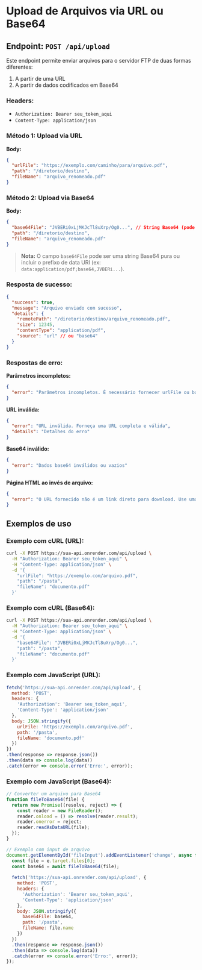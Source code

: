 # Upload de Arquivos via URL ou Base64

## Endpoint: `POST /api/upload`

Este endpoint permite enviar arquivos para o servidor FTP de duas formas diferentes:
1. A partir de uma URL
2. A partir de dados codificados em Base64

### Headers:
- `Authorization: Bearer seu_token_aqui`
- `Content-Type: application/json`

### Método 1: Upload via URL

**Body:**
```json
{
  "urlFile": "https://exemplo.com/caminho/para/arquivo.pdf",
  "path": "/diretorio/destino",
  "fileName": "arquivo_renomeado.pdf"
}
```

### Método 2: Upload via Base64

**Body:**
```json
{
  "base64File": "JVBERi0xLjMKJcTl8uXrp/Og0...", // String Base64 (pode incluir ou não o prefixo data URI)
  "path": "/diretorio/destino",
  "fileName": "arquivo_renomeado.pdf"
}
```

> **Nota:** O campo `base64File` pode ser uma string Base64 pura ou incluir o prefixo de data URI (ex: `data:application/pdf;base64,JVBERi...`).

### Resposta de sucesso:
```json
{
  "success": true,
  "message": "Arquivo enviado com sucesso",
  "details": {
    "remotePath": "/diretorio/destino/arquivo_renomeado.pdf",
    "size": 12345,
    "contentType": "application/pdf",
    "source": "url" // ou "base64"
  }
}
```

### Respostas de erro:

**Parâmetros incompletos:**
```json
{
  "error": "Parâmetros incompletos. É necessário fornecer urlFile ou base64File, além de path e fileName"
}
```

**URL inválida:**
```json
{
  "error": "URL inválida. Forneça uma URL completa e válida",
  "details": "Detalhes do erro"
}
```

**Base64 inválido:**
```json
{
  "error": "Dados base64 inválidos ou vazios"
}
```

**Página HTML ao invés de arquivo:**
```json
{
  "error": "O URL fornecido não é um link direto para download. Use uma URL que aponte diretamente para o arquivo."
}
```

## Exemplos de uso

### Exemplo com cURL (URL):
```bash
curl -X POST https://sua-api.onrender.com/api/upload \
  -H "Authorization: Bearer seu_token_aqui" \
  -H "Content-Type: application/json" \
  -d '{
    "urlFile": "https://exemplo.com/arquivo.pdf",
    "path": "/pasta",
    "fileName": "documento.pdf"
  }'
```

### Exemplo com cURL (Base64):
```bash
curl -X POST https://sua-api.onrender.com/api/upload \
  -H "Authorization: Bearer seu_token_aqui" \
  -H "Content-Type: application/json" \
  -d '{
    "base64File": "JVBERi0xLjMKJcTl8uXrp/Og0...",
    "path": "/pasta",
    "fileName": "documento.pdf"
  }'
```

### Exemplo com JavaScript (URL):
```javascript
fetch('https://sua-api.onrender.com/api/upload', {
  method: 'POST',
  headers: {
    'Authorization': 'Bearer seu_token_aqui',
    'Content-Type': 'application/json'
  },
  body: JSON.stringify({
    urlFile: 'https://exemplo.com/arquivo.pdf',
    path: '/pasta',
    fileName: 'documento.pdf'
  })
})
.then(response => response.json())
.then(data => console.log(data))
.catch(error => console.error('Erro:', error));
```

### Exemplo com JavaScript (Base64):
```javascript
// Converter um arquivo para Base64
function fileToBase64(file) {
  return new Promise((resolve, reject) => {
    const reader = new FileReader();
    reader.onload = () => resolve(reader.result);
    reader.onerror = reject;
    reader.readAsDataURL(file);
  });
}

// Exemplo com input de arquivo
document.getElementById('fileInput').addEventListener('change', async function(e) {
  const file = e.target.files[0];
  const base64 = await fileToBase64(file);
  
  fetch('https://sua-api.onrender.com/api/upload', {
    method: 'POST',
    headers: {
      'Authorization': 'Bearer seu_token_aqui',
      'Content-Type': 'application/json'
    },
    body: JSON.stringify({
      base64File: base64,
      path: '/pasta',
      fileName: file.name
    })
  })
  .then(response => response.json())
  .then(data => console.log(data))
  .catch(error => console.error('Erro:', error));
});
```